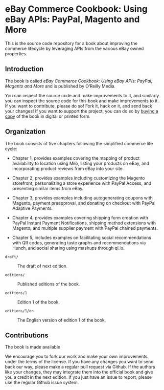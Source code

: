 <h1>eBay Commerce Cookbook: Using eBay APIs: PayPal, Magento and More</h1>

<p>This is the source code repository for a book about improving the commerce lifecycle by leveraging APIs from the various eBay owned properties.

<h2>Introduction</h2>

<p>The book is called <em>eBay Commerce Cookbook: Using eBay APIs: PayPal, Magento and More</em> and is published by O’Reilly Media.

<p>You can inspect the source code and make improvements to it, and similarly you can inspect the source code for this book and make improvements to it. If you want to contribute, please do so! Fork it, hack on it, and send back your changes! If you want to support the project, you can do so by <a href="http://shop.oreilly.com/product/0636920023968.do">buying a copy</a> of the book in digital or printed form.

<h2>Organization</h2>

<p>The book consists of five chapters following the simplified commerce life cycle:
<ul>
<li><p>Chapter 1, provides examples covering the mapping of product availability to location
using Milo, listing your products on eBay, and incorporating product reviews
from eBay into your site.</li>
<li><p>Chapter 2, provides examples including customizing the Magento storefront, personalizing
a store experience with PayPal Access, and presenting similar items from
eBay.</li>
<li><p>Chapter 3, provides examples including autogenerating coupons with Magento,
payment preapproval, and donating on checkout with PayPal Adaptive Payments.</li>
<li><p>Chapter 4, provides examples covering shipping form creation with PayPal Instant
Payment Notifications, shipping method extensions with Magento, and multiple
supplier payment with PayPal chained payments.</li>
<li><p>Chapter 5, includes examples on facilitating social recommendations with QR
codes, generating taste graphs and recommendations via Hunch, and social sharing
using mashups through ql.io.</li>
</ul>

<dl>

<dt><code>draft/</code></dt>

<dd><p>The draft of next edition.</dd>

<dt><code>editions/</code></dt>

<dd><p>Published editions of the book.</dd>

<dt><code>editions/1</code></dt>

<dd><p>Edition 1 of the book.</dd>

<dt><code>editions/1/en</code></dt>

<dd><p>The English version of edition 1 of the book.</dd>

</dl>

<h2>Contributions</h2>

<p>The book is made available

<p>We encourage you to fork our work and make your own improvements under the terms of the license. If you have any changes you want to send back our way, please make a regular pull request via Github. If the authors like your changes, they may integrate them into the official book and give you a credit in the next edition. If you just have an issue to report, please use the regular Github issue system.
